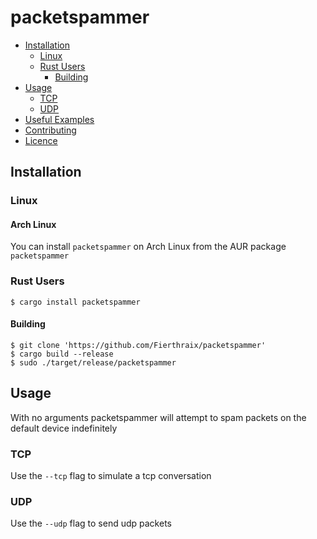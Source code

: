 # packetspammer

- [Installation](#installation)
    - [Linux](#linux)
    - [Rust Users](#rust-users)
        - [Building](#building)
- [Usage](#usage)
    - [TCP](#tcp)
    - [UDP](#udp)
- [Useful Examples](#useful-examples)
- [Contributing](#contributing)
- [Licence](#licence)

## Installation

### Linux

#### Arch Linux

You can install `packetspammer` on Arch Linux from the AUR package `packetspammer`

### Rust Users

    $ cargo install packetspammer

#### Building

    $ git clone 'https://github.com/Fierthraix/packetspammer'
    $ cargo build --release
    $ sudo ./target/release/packetspammer

## Usage

With no arguments packetspammer will attempt to spam packets on the default device indefinitely

### TCP

Use the `--tcp` flag to simulate a tcp conversation

### UDP

Use the `--udp` flag to send udp packets


